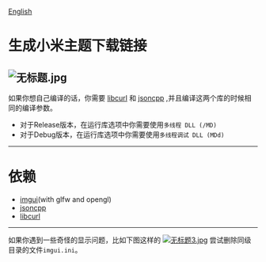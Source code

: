 [English](readme.md)

# 生成小米主题下载链接
![无标题.jpg](https://i.loli.net/2018/09/09/5b94e4dbedde9.jpg)
-----
如果你想自己编译的话，你需要 [libcurl](https://curl.haxx.se/download.html) 和 [jsoncpp](https://github.com/open-source-parsers/jsoncpp) ,并且编译这两个库的时候相同的编译参数。
 - 对于Release版本，在运行库选项中你需要使用`多线程 DLL (/MD)`
 - 对于Debug版本，在运行库选项中你需要使用`多线程调试 DLL (MDd)`

-----
# 依赖
 - [imgui](https://github.com/ocornut/imgui)(with glfw and opengl)
 - [jsoncpp](https://github.com/open-source-parsers/jsoncpp)
 - [libcurl](https://curl.haxx.se/download.html)

 -----
 如果你遇到一些奇怪的显示问题，比如下图这样的
 [![无标题3.jpg](https://i.loli.net/2018/08/20/5b7ad04a38da3.jpg)](https://i.loli.net/2018/08/20/5b7ad04a38da3.jpg)
尝试删除同级目录的文件`imgui.ini`。